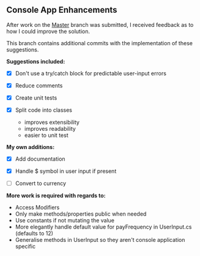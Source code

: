 ## Console App Enhancements

After work on the [Master](https://github.com/Chris-Filiatrault/veritec-coding-assignment) branch was submitted, I received feedback as to how I could improve the solution.

This branch contains additional commits with the implementation of these suggestions.

**Suggestions included:**
  
-[x] Don't use a try/catch block for predictable user-input errors <br>
  
-[x] Reduce comments
  
-[x] Create unit tests

-[x] Split code into classes
    - improves extensibility
    - improves readability
    - easier to unit test
    
**My own additions:** 

-[x] Add documentation

-[x] Handle $ symbol in user input if present

-[ ] Convert to currency
  

**More work is required with regards to:**
- Access Modifiers
- Only make methods/properties public when needed
- Use constants if not mutating the value 
- More elegantly handle default value for payFrequency in UserInput.cs (defaults to 12)
- Generalise methods in UserInput so they aren't console application specific
